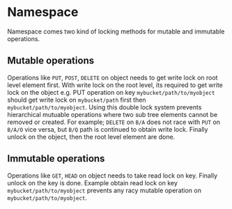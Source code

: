 # Namespace
Namespace comes two kind of locking methods for mutable and immutable operations.

## Mutable operations
Operations like `PUT`, `POST`, `DELETE` on object needs to get write lock on root level element first. With write lock on the root level, its required to get write lock on the object e.g. PUT operation on key `mybucket/path/to/myobject` should get write lock on `mybucket/path` first then `mybucket/path/to/myobject`. Using this double lock system prevents hierarchical mutuable operations where two sub tree elements cannot be removed or created. For example; `DELETE` on `B/A` does not race with `PUT` on `B/A/O` vice versa, but `B/Q` path is continued to obtain write lock.  Finally unlock on the object, then the root level element are done.

## Immutable operations
Operations like `GET`, `HEAD` on object needs to take read lock on key. Finally unlock on the key is done. Example obtain read lock on key `mybucket/path/to/myobject` prevents any racy mutable operation on `mybucket/path/to/myobject`.
